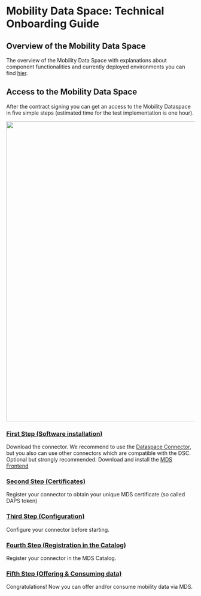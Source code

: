 # Mobility Data Space: Technical Onboarding Guide

## Overview of the Mobility Data Space 

The overview of the Mobility Data Space with explanations about component functionalities and currently deployed environments you can find [hier](https://github.com/Mobility-Data-Space/mobility-data-space/wiki/MDS-Architecture).

## Access to the Mobility Data Space 

After the contract signing you can get an access to the Mobility Dataspace in five simple steps (estimated time for the test implementation is one hour). <br>

<img src="https://user-images.githubusercontent.com/91048868/178003112-5814af5e-8927-4b52-8411-c6ddda2eda3b.jpg" width=800><br>

### [First Step (Software installation)](https://github.com/Mobility-Data-Space/mobility-data-space/wiki/1.-Step-(Software-installation))
Download the connector. We recommend to use the [Dataspace Connector](https://github.com/International-Data-Spaces-Association/DataspaceConnector), but you also can use other connectors which are compatible with the DSC. <br>
Optional but strongly recommended: Download and install the [MDS Frontend](https://github.com/Mobility-Data-Space/DataspaceConnectorUI/releases)

### [Second Step (Certificates)](https://github.com/Mobility-Data-Space/mobility-data-space/wiki/2.-Step-(Certificates))
Register your connector to obtain your unique MDS certificate (so called DAPS token)

### [Third Step (Configuration)](https://github.com/Mobility-Data-Space/mobility-data-space/wiki/3.-Step-(Configuration))
Configure your connector before starting.

### [Fourth Step (Registration in the Catalog)](https://github.com/Mobility-Data-Space/mobility-data-space/wiki/4.-Step-(Registration-in-the-MDS-Catalog))
Register your connector in the MDS Catalog. <br>

### [Fifth Step (Offering & Consuming data)](https://github.com/Mobility-Data-Space/mobility-data-space/wiki/5.-Step-(Offering-&-Consuming-data))
Congratulations! Now you can offer and/or consume mobility data via MDS.